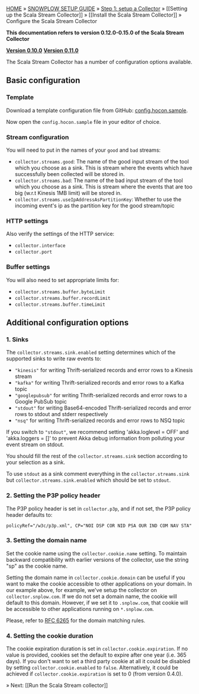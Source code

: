 [HOME](Home) » [SNOWPLOW SETUP GUIDE](Setting-up-Snowplow) » [Step 1: setup a Collector](Setting-up-a-Collector) » [[Setting up the Scala Stream Collector]] » [[Install the Scala Stream Collector]] » Configure the Scala Stream Collector

**This documentation refers to version 0.12.0-0.15.0 of the Scala Stream Collector**

**[Version 0.10.0][v0.10]**
**[Version 0.11.0][v0.11]**

The Scala Stream Collector has a number of configuration options available.

## Basic configuration

### Template

Download a template configuration file from GitHub: [config.hocon.sample][app-conf].

Now open the `config.hocon.sample` file in your editor of choice.

### Stream configuration

You will need to put in the names of your `good` and `bad` streams:

+ `collector.streams.good`: The name of the good input stream of the tool which you choose as a sink. This is stream where the events which have successfully been collected will be stored in.
+ `collector.streams.bad`: The name of the bad input stream of the tool which you choose as a sink. This is stream where the events that are too big (w.r.t Kinesis 1MB limit) will be stored in.
+ `collector.streams.useIpAddressAsPartitionKey`: Whether to use the incoming event's ip as the partition key for the good stream/topic

### HTTP settings

Also verify the settings of the HTTP service:

+ `collector.interface`
+ `collector.port`

### Buffer settings

You will also need to set appropriate limits for:

+ `collector.streams.buffer.byteLimit`
+ `collector.streams.buffer.recordLimit`
+ `collector.streams.buffer.timeLimit`

## Additional configuration options

### 1. Sinks

The `collector.streams.sink.enabled` setting determines which of the supported sinks to write raw
events to:
+ `"kinesis"` for writing Thrift-serialized records and error rows to a Kinesis stream
+ `"kafka"` for writing Thrift-serialized records and error rows to a Kafka topic
+ `"googlepubsub"` for writing Thrift-serialized records and error rows to a Google PubSub topic
+ `"stdout"` for writing Base64-encoded Thrift-serialized records and error rows to stdout and stderr respectively
+ `"nsq"` for writing Thrift-serialized records and error rows to NSQ topic

If you switch to `"stdout"`, we recommend setting 'akka.loglevel = OFF' and 'akka.loggers = []' to prevent Akka debug information from polluting your event stream on stdout.

You should fill the rest of the `collector.streams.sink` section according to your selection as a
sink.

To use `stdout` as a sink comment everything in the `collector.streams.sink` but
`collector.streams.sink.enabled` which should be set to `stdout`.

### 2. Setting the P3P policy header

The P3P policy header is set in `collector.p3p`, and
if not set, the P3P policy header defaults to:

	policyRef="/w3c/p3p.xml", CP="NOI DSP COR NID PSA OUR IND COM NAV STA"

### 3. Setting the domain name

Set the cookie name using the `collector.cookie.name` setting. To maintain backward compatibility with earlier versions of the collector, use the string "sp" as the cookie name.

Setting the domain name in `collector.cookie.domain` can be useful if you want to make the cookie accessible to other applications on your domain. In our example above, for example, we've setup the collector on `collector.snplow.com`. If we do not set a domain name, the cookie will default to this domain. However, if we set it to `.snplow.com`, that cookie will be accessible to other applications running on `*.snplow.com`.

Please, refer to [RFC 6265](https://tools.ietf.org/html/rfc6265#section-5.1.3) for the domain matching rules.

### 4. Setting the cookie duration

The cookie expiration duration is set in `collector.cookie.expiration`. If no value is provided, cookies set the default to expire after one year (i.e. 365 days). If you don't want to set a third party cookie at all it could be disabled by setting `collector.cookie.enabled` to `false`. Alternatively, it could be achieved if `collector.cookie.expiration` is set to 0 (from version 0.4.0).

» Next: [[Run the Scala Stream collector]]

[v0.10]: https://github.com/snowplow/snowplow/wiki/Configure-the-Scala-Stream-Collector-v0.10
[v0.11]: https://github.com/snowplow/snowplow/wiki/Configure-the-Scala-Stream-Collector-v0.11
[app-conf]: https://raw.githubusercontent.com/snowplow/snowplow/master/2-collectors/scala-stream-collector/examples/config.hocon.sample
